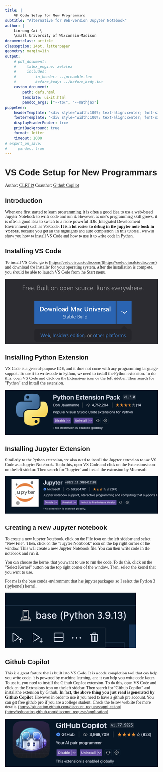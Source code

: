 ```yaml
---
title: |
    VS Code Setup for New Programmars
subtitle: "Alternative for Web-version Jupyter Notebook"
author: |
    Linrong Cai \
    \small University of Wisconsin-Madison
documentclass: article
classoption: 14pt, letterpaper
geometry: margin=1in
output:
    # pdf_document:
    #     latex_engine: xelatex
    #     includes:
    #         in_header: ../preamble.tex
    #         before_body: ../before_body.tex
    custom_document:
        path: defs.html
        template: uikit.html
        pandoc_args: ["--toc", "--mathjax"]
puppeteer:
    headerTemplate: '<div style="width:100%; text-align:center; font-size: 8pt; font-family: Noto Serif;">Analysis II</div>'
    footerTemplate: '<div style="width:100%; text-align:center; font-size: 8pt; font-family: Noto Serif;"><b><span class="pageNumber"></span> / <span class="totalPages"></span></b></div>'
    displayHeaderFooter: true
    printBackground: true
    format: letter
    timeout: 1000
# export_on_save:
#     pandoc: true
---
```


<link rel="preconnect" href="https://fonts.googleapis.com">
<link rel="preconnect" href="https://fonts.gstatic.com" crossorigin>
<link href="https://fonts.googleapis.com/css2?family=Noto+Sans+JP:wght@400;700&family=Noto+Serif+JP:wght@400;700&display=swap" rel="stylesheet">

<style>
body {
    font-family: "Noto Serif JP", serif !important;
    font-size: 14px !important;
}
h1, h2, h3, h4, h5, h6 {
    font-family: "Noto Sans JP", sans-serif !important;
}
</style>

# VS Code Setup for New Programmars
Author: [CLRT19](index.html)
Coauthor: [Github Copilot](https://github.com/features/copilot)
## Introduction
When one first started to learn programming, it is often a good idea to use a web-based Jupyter Notebook to write code and run it. However, as one's programming skill grows, it is often a good idea to switch to a more powerful IDE (Integrated Development Environment) such as VS Code. **It is a lot easier to debug in the jupyter note book in VScode**, because you get all the highlights and auto completion. In this tutorial, we will show you how to install VS Code and how to use it to write code in Python.

## Installing VS Code

To install VS Code, go to [https://code.visualstudio.com/](https://code.visualstudio.com/) and download the installer for your operating system. After the installation is complete, you should be able to launch VS Code from the Start menu.

![vscode](img/VS.png)

## Installing Python Extension

VS Code is a general-purpose IDE, and it does not come with any programming language support. To use it to write code in Python, we need to install the Python extension. To do this, open VS Code and click on the Extensions icon on the left sidebar. Then search for "Python" and install the extension.

![python](img/pythonExtensionImg.png)

## Installing Jupyter Extension

Similarly to the Python extension, we also need to install the Jupyter extension to use VS Code as a Jupyter Notebook. To do this, open VS Code and click on the Extensions icon on the left sidebar. Then search for "Jupyter" and install the extension by Microsoft.

![jupyter](img/jupyter.png)

## Creating a New Jupyter Notebook

To create a new Jupyter Notebook, click on the File icon on the left sidebar and select "New File". Then, click on the "Jupyter Notebook" icon on the top right corner of the window. This will create a new Jupyter Notebook file. You can then write code in the notebook and run it. 

You can choose the kernel that you want to use to run the code. To do this, click on the "Select Kernel" button on the top right corner of the window. Then, select the kernel that you want to use.

For me is the base conda environment that has jupyter packages, so I select the Python 3 (ipykernel) kernel.

![kernel](img/kernel.png)

## Github Copilot 

This is a great feature that is built into VS Code. It is a code completion tool that can help you write code. It is powered by machine learning, and it can help you write code faster. To use it, you need to install the Github Copilot extension. To do this, open VS Code and click on the Extensions icon on the left sidebar. Then search for "Github Copilot" and install the extension by Github. **In fact, the above thing you just read is generated by Github Copilot.** However in order to use it you need to have a github pro account. You can get free github pro if you are a college student. Check the below website for more details. [https://education.github.com/discount_requests/application](https://education.github.com/discount_requests/application)

![copilot](img/copilot.png)